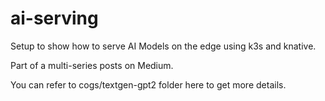 # ai-serving
Setup to show how to serve AI Models on the edge using k3s and knative.  

Part of a multi-series posts on Medium.

You can refer to cogs/textgen-gpt2 folder here to get more details.
